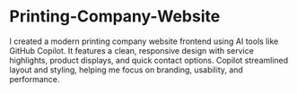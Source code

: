 # Printing-Company-Website
I created a modern printing company website frontend using AI tools like GitHub Copilot. It features a clean, responsive design with service highlights, product displays, and quick contact options. Copilot streamlined layout and styling, helping me focus on branding, usability, and performance.
